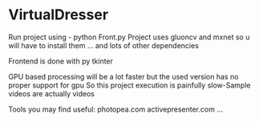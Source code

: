 # VirtualDresser

Run project using - python Front.py
Project uses gluoncv and mxnet so u will have to install them
... and lots of other dependencies

Frontend is done with py tkinter

GPU based processing will be a lot faster but the used version has no proper support for gpu
So this project execution is painfully slow-Sample videos are actually videos

Tools you may find useful:
 photopea.com
 activepresenter.com
  ...

